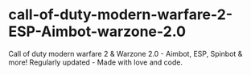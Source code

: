 # call-of-duty-modern-warfare-2-ESP-Aimbot-warzone-2.0
Call of duty modern warfare 2 &amp; Warzone 2.0 - Aimbot, ESP, Spinbot &amp; more! Regularly updated - Made with love and code.
